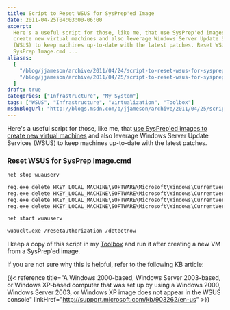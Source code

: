 ```yaml
---
title: Script to Reset WSUS for SysPrep'ed Image
date: 2011-04-25T04:03:00-06:00
excerpt:
  Here's a useful script for those, like me, that use SysPrep'ed images to
  create new virtual machines and also leverage Windows Server Update Services
  (WSUS) to keep machines up-to-date with the latest patches. Reset WSUS for
  SysPrep Image.cmd ...
aliases:
  [
    "/blog/jjameson/archive/2011/04/24/script-to-reset-wsus-for-sysprep-ed-image.aspx",
    "/blog/jjameson/archive/2011/04/25/script-to-reset-wsus-for-sysprep-ed-image.aspx",
  ]
draft: true
categories: ["Infrastructure", "My System"]
tags: ["WSUS", "Infrastructure", "Virtualization", "Toolbox"]
msdnBlogUrl: "http://blogs.msdn.com/b/jjameson/archive/2011/04/25/script-to-reset-wsus-for-sysprep-ed-image.aspx"
---
```


Here's a useful script for those, like me, that
[use SysPrep'ed images to create new virtual machines](/blog/jjameson/2009/08/13/using-sysprep-ed-vhds-for-new-hyper-v-virtual-machines)
and also leverage Windows Server Update Services (WSUS) to keep machines
up-to-date with the latest patches.

### Reset WSUS for SysPrep Image.cmd

```XML
net stop wuauserv

reg.exe delete HKEY_LOCAL_MACHINE\SOFTWARE\Microsoft\Windows\CurrentVersion\WindowsUpdate /v PingID /f
reg.exe delete HKEY_LOCAL_MACHINE\SOFTWARE\Microsoft\Windows\CurrentVersion\WindowsUpdate /v AccountDomainSid /f
reg.exe delete HKEY_LOCAL_MACHINE\SOFTWARE\Microsoft\Windows\CurrentVersion\WindowsUpdate /v SusClientId /f
reg.exe delete HKEY_LOCAL_MACHINE\SOFTWARE\Microsoft\Windows\CurrentVersion\WindowsUpdate /v SusClientIDValidation /f

net start wuauserv

wuauclt.exe /resetauthorization /detectnow
```

I keep a copy of this script in my
[Toolbox](/blog/jjameson/2007/03/22/backedup-and-notbackedup) and run it after
creating a new VM from a SysPrep'ed image.

If you are not sure why this is helpful, refer to the following KB article:

{{< reference
title="A Windows 2000-based, Windows Server 2003-based, or Windows XP-based computer that was set up by using a Windows 2000, Windows Server 2003, or Windows XP image does not appear in the WSUS console"
linkHref="http://support.microsoft.com/kb/903262/en-us" >}}
